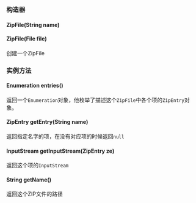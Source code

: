 ### 构造器
#### ZipFile(String name)
#### ZipFile(File file)
创建一个ZipFile
### 实例方法
#### Enumeration entries()
返回一个`Enumeration`对象，他枚举了描述这个`ZipFile`中各个项的`ZipEntry`对象。
#### ZipEntry getEntry(String name)
返回指定名字的项，在没有对应项的时候返回`null`
#### InputStream getInputStream(ZipEntry ze)
返回这个项的`InputStream`
#### String getName()
返回这个ZIP文件的路径